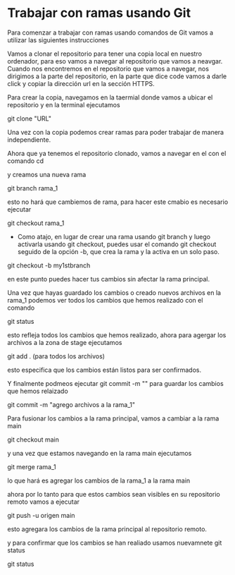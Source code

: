 # Trabajar con ramas usando Git 

Para comenzar a trabajar con ramas usando comandos de Git vamos a utilizar las siguientes instrucciones 

Vamos a clonar el repositorio para tener una copia local en nuestro ordenador, para eso vamos a navegar al repositorio que vamos a neavgar. 
Cuando nos encontremos en el repositorio que vamos a navegar, nos dirigimos a la parte del repositorio, en la parte que dice code vamos a darle click y copiar la dirección url en
la sección HTTPS. 

Para crear la copia, navegamos en la taermial donde vamos a ubicar el repositorio y en la terminal ejecutamos 

git clone "URL"

Una vez con la copia podemos crear ramas para poder trabajar de manera independiente. 

Ahora que ya tenemos el repositorio clonado, vamos a navegar en el con el comando cd 

y creamos una nueva rama 

git branch rama_1

esto no hará que cambiemos de rama, para hacer este cmabio es necesario ejecutar 

git checkout rama_1 

* Como atajo, en lugar de crear una rama usando git branch y luego activarla usando git checkout, puedes usar el comando git checkout seguido de la opción -b, que crea la rama y la activa en un solo paso.

git checkout -b my1stbranch

en este punto puedes hacer tus cambios sin afectar la rama principal. 

Una vez que hayas guardado los cambios o creado nuevos archivos en la rama_1 podemos ver todos los cambios que hemos realizado con el comando 

git status 

esto refleja todos los cambios que hemos realizado, ahora para agergar los archivos a la zona de stage ejecutamos 

git add . (para todos los archivos)

esto especifica que los cambios están listos para ser confirmados. 

Y finalmente podmeos ejecutar git commit -m "" para guardar los cambios que hemos relaizado 

git commit -m "agrego archivos a la rama_1"

Para fusionar los cambios a la rama principal, vamos a cambiar a la rama main 

git checkout main 

y una vez que estamos navegando en la rama main ejecutamos 

git merge rama_1

lo que hará es agregar los cambios de la rama_1 a la rama main

ahora por lo tanto para que estos cambios sean visibles en su repositorio remoto vamos a ejecutar 

git push -u origen main 

esto agregara los cambios de la rama principal al repositorio remoto. 

y para confirmar que los cambios se han realiado usamos nuevamnete git status 

git status 

